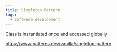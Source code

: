 ```yaml
---
title: Singleton Pattern
tags:
  - Software development
---
```


Class is instantiated once and accessed globally

https://www.patterns.dev/vanilla/singleton-pattern
